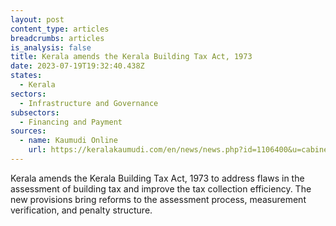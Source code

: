 ```yaml
---
layout: post
content_type: articles
breadcrumbs: articles
is_analysis: false
title: Kerala amends the Kerala Building Tax Act, 1973
date: 2023-07-19T19:32:40.438Z
states:
  - Kerala
sectors:
  - Infrastructure and Governance
subsectors:
  - Financing and Payment
sources:
  - name: Kaumudi Online
    url: https://keralakaumudi.com/en/news/news.php?id=1106400&u=cabinet-approves-building-tax-(amendment)-ordinance-collect-as-two-taxes-1106400
---
```

Kerala amends the Kerala Building Tax Act, 1973 to address flaws in the assessment of building tax and improve the tax collection efficiency. The new provisions bring reforms to the assessment process, measurement verification, and penalty structure.
